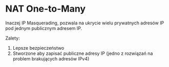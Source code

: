 # NAT One-to-Many
Inaczej IP Masquerading, pozwala na ukrycie wielu prywatnych adresów IP pod jednym publicznym adresem IP.

Zalety:
1. Lepsze bezpieczeństwo
2. Stworzone aby zapisać publiczne adresy IP (jedno z rozwiązań na problem brakujących adresów IPv4)